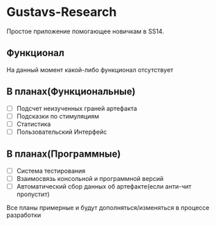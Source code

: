 # Gustavs-Research
Простое приложение помогающее новичкам в SS14.

## Функционал
На данный момент какой-либо функционал отсутствует

## В планах(Функциональные)
- [ ] Подсчет неизученных граней артефакта
- [ ] Подсказки по стимуляциям
- [ ] Статистика
- [ ] Пользовательский Интерфейс
## В планах(Программные)
- [ ] Система тестирования
- [ ] Взаимосвязь консольной и программной версий
- [ ] Автоматический сбор данных об артефакте(если анти-чит пропустит)

Все планы примерные и будут дополняться/изменяться в процессе разработки
